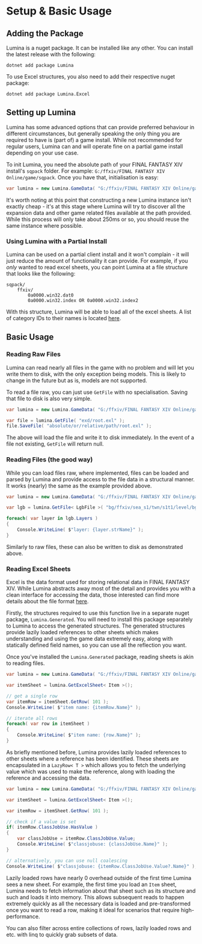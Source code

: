 # Setup & Basic Usage

## Adding the Package
Lumina is a nuget package. It can be installed like any other. You can install the latest release with the following:
```
dotnet add package Lumina
```

To use Excel structures, you also need to add their respective nuget package:
```
dotnet add package Lumina.Excel
```

## Setting up Lumina
Lumina has some advanced options that can provide preferred behaviour in different circumstances, but generally speaking the only thing you are required to have is (part of) a game install. While not recommended for regular users, Lumina can and will operate fine on a partial game install depending on your use case.

To init Lumina, you need the absolute path of your FINAL FANTASY XIV install's `sqpack` folder. For example: `G:/ffxiv/FINAL FANTASY XIV Online/game/sqpack`. Once you have that, initialisation is easy:

```cs
var lumina = new Lumina.GameData( "G:/ffxiv/FINAL FANTASY XIV Online/game/sqpack" );
```

It's worth noting at this point that constructing a new Lumina instance isn't exactly cheap - it's at this stage where Lumina will try to discover all the expansion data and other game related files available at the path provided. While this process will only take about 250ms or so, you should reuse the same instance where possible.

### Using Lumina with a Partial Install

Lumina can be used on a partial client install and it won't complain - it will just reduce the amount of functionality it can provide. For example, if you _only_ wanted to read excel sheets, you can point Lumina at a file structure that looks like the following:
```
sqpack/
    ffxiv/
        0a0000.win32.dat0
        0a0000.win32.index OR 0a0000.win32.index2
```

With this structure, Lumina will be able to load all of the excel sheets. A list of category IDs to their names is located [here](https://xiv.dev/data-files/sqpack#categories).

## Basic Usage

### Reading Raw Files
Lumina can read nearly all files in the game with no problem and will let you write them to disk, with the only exception being models. This is likely to change in the future but as is, models are not supported.

To read a file raw, you can just use `GetFile` with no specialisation. Saving that file to disk is also very simple.
```cs
var lumina = new Lumina.GameData( "G:/ffxiv/FINAL FANTASY XIV Online/game/sqpack" );

var file = lumina.GetFile( "exd/root.exl" );
file.SaveFile( "absolute/or/relative/path/root.exl" );
```

The above will load the file and write it to disk immediately. In the event of a file not existing, `GetFile` will return null.

### Reading Files (the good way)

While you can load files raw, where implemented, files can be loaded and parsed by Lumina and provide access to the file data in a structural manner. It works (nearly) the same as the example provided above.

```cs
var lumina = new Lumina.GameData( "G:/ffxiv/FINAL FANTASY XIV Online/game/sqpack" );

var lgb = lumina.GetFile< LgbFile >( "bg/ffxiv/sea_s1/twn/s1t1/level/bg.lgb" );

foreach( var layer in lgb.Layers )
{
    Console.WriteLine( $"layer: {layer.strName}" );
}
```

Similarly to raw files, these can also be written to disk as demonstrated above.

### Reading Excel Sheets

Excel is the data format used for storing relational data in FINAL FANTASY XIV. While Lumina abstracts away most of the detail and provides you with a clean interface for accessing the data, those interested can find more details about the file format [here](https://xiv.dev/game-data/file-formats/excel).

Firstly, the structures required to use this function live in a separate nuget package, `Lumina.Generated`. You will need to install this package separately to Lumina to access the generated structures. The generated structures provide lazily loaded references to other sheets which makes understanding and using the game data extremely easy, along with statically defined field names, so you can use all the reflection you want.

Once you've installed the `Lumina.Generated` package, reading sheets is akin to reading files.

```cs
var lumina = new Lumina.GameData( "G:/ffxiv/FINAL FANTASY XIV Online/game/sqpack" );

var itemSheet = lumina.GetExcelSheet< Item >();

// get a single row
var itemRow = itemSheet.GetRow( 101 );
Console.WriteLine( $"item name: {itemRow.Name}" );

// iterate all rows
foreach( var row in itemSheet )
{
    Console.WriteLine( $"item name: {row.Name}" );
}
```

As briefly mentioned before, Lumina provides lazily loaded references to other sheets where a reference has been identified. These sheets are encapsulated in a `LazyRow< T >` which allows you to fetch the underlying value which was used to make the reference, along with loading the reference and accessing the data.

```cs
var lumina = new Lumina.GameData( "G:/ffxiv/FINAL FANTASY XIV Online/game/sqpack" );

var itemSheet = lumina.GetExcelSheet< Item >();

var itemRow = itemSheet.GetRow( 101 );

// check if a value is set
if( itemRow.ClassJobUse.HasValue )
{
    var classJobUse = itemRow.ClassJobUse.Value;
    Console.WriteLine( $"classjobuse: {classJobUse.Name}" );
}

// alternatively, you can use null coalescing
Console.WriteLine( $"classjobuse: {itemRow.ClassJobUse.Value?.Name}" );
```

Lazily loaded rows have nearly 0 overhead outside of the first time Lumina sees a new sheet. For example, the first time you load an `Item` sheet, Lumina needs to fetch information about that sheet such as its structure and such and loads it into memory. This allows subsequent reads to happen extremely quickly as all the necessary data is loaded and pre-transformed once you want to read a row, making it ideal for scenarios that require high-performance.

You can also filter across entire collections of rows, lazily loaded rows and etc. with linq to quickly grab subsets of data.
